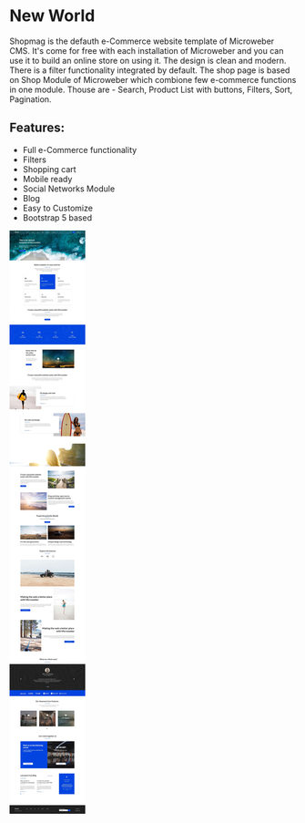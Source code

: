 # New World

Shopmag is the defauth e-Commerce website template of Microweber CMS. It's come for free with each installation of Microweber and you can use it to build 
an online store on using it. The design is clean and modern. There is a filter functionality integrated by default. The shop page is based on Shop Module of Microweber
which combione few e-commerce functions in one module. Thouse are - Search, Product List with buttons, Filters, Sort, Pagination. 
## Features:

* Full e-Commerce functionality 
* Filters
* Shopping cart
* Mobile ready
* Social Networks Module
* Blog 
* Easy to Customize
* Bootstrap 5 based

![features.jpg](./readme_assets/features.jpg "")
